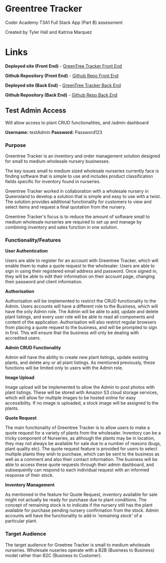 # Greentree Tracker

Coder Academy T3A1 Full Stack App (Part B) assessment

Created by Tyler Hall and Katrina Marquez 

# Links

**Deployed site (Front End)** - [GreenTree Tracker Front End](https://www.greentree-tracker.netlify.app "Greentree Tracker Wesbite")

**Github Repository (Front End)** - [Github Repo Front End](https://github.com/Impicklerick12/greentree-tracker-FE "Greentree Tracker Github Repo")

**Deployed site (Back End)** - [GreenTree Tracker Back End](https://limitless-springs-78183.herokuapp.com/ "Greentree Tracker Wesbite Back End")

**Github Repository (Back End)** - [Github Repo Back End](https://github.com/katrinamarquez/app-greentree-tracker "Greentree Tracker Github Repo Back End")

## Test Admin Access

Will allow access to plant CRUD functionalities, and /admin dashboard

**Username:** testAdmin
**Password:** Password123

### Purpose 

Greentree Tracker is an inventory and order management solution designed for small to medium wholesale nursery businesses. 

The key issues small to medium sized wholesale nurseries currently face is finding software that is simple to use and includes product classification fields specific for inventory found in nurseries.

Greentree Tracker worked in collaboration with a wholesale nursery in Queensland to develop a solution that is simple and easy to use with a twist. The solution provides additional functionality for customers to view and select items and request a final quotation from the nursery. 

Greentree Tracker's focus is to reduce the amount of software small to medium wholesale nurseries are required to set up and manage by combining inventory and sales function in one solution. 

### Functionality/Features 

**User Authentication**

Users are able to register for an account with Greentree Tracker, which will enable them to make a quote request to the wholesaler. Users are able to sign in using their registered email address and password. Once signed in, they will be able to edit their information on their account page, changing their password and client information.

**Authorisation**

Authorisation will be implemented to restrict the CRUD functionality to the Admin. Users accounts will have a different role to the Business, which will have the only Admin role. The Admin will be able to add, update and delete plant listings, and every user role will be able to read all components and content of the application. Authorisation will also restrict regular browsers from placing a quote request to the business, and will be prompted to sign in first. This will ensure that the business will only be dealing with accredited users.

**Admin CRUD Functionality**

Admin will have the ability to create new plant listings, update existing plants, and delete any or all plant listings. As mentioned previously, these functions will be limited only to users with the Admin role.

**Image Upload**

Image upload will be implemented to allow the Admin to post photos with plant listings. These will be stored with Amazon S3 cloud storage services, which will allow for multiple images to be hosted online for easy accessibility. If no image is uploaded, a stock image will be assigned to the plants.

**Quote Request**

The main functionality of Greentree Tracker is to allow users to make a quote request for a variety of plants from the wholesaler. Inventory can be a tricky component of Nurseries, as although the plants may be in location, they may not always be available for sale due to a number of reasons (bugs, plant quality etc). The quote request feature is provided for users to select multiple plants they wish to purchase, which can be sent to the business as well as a comment and also their contact information. The business will be able to access these quote requests through their admin dashboard, and subsequently can respond to each individual request with an informed response of their stock.

**Inventory Management**

As mentioned in the feature for Quote Request, inventory available for sale might not actually be ready for purchase due to plant conditions. The concept of remaining stock is to indicate if the nursery still has the plant available for purchase pending nursery confirmation from the stock. Admin accounts will have the functionality to add in *'remaining stock'* of a particular plant.
### Target Audience 

The target audience for Greetree Tracker is small to medium wholesale nurseries. Wholesale nuseries operate with a B2B (Business to Business) model rather than B2C (Business to Customer).